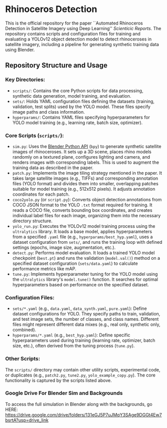 # Rhinoceros Detection

This is the official repository for the paper ``Automated Rhinoceros Detection in Satellite Imagery using Deep Learning'' *Scienticic Reports*. The repository contains scripts and configuration files for training and evaluating a YOLOv12 object detection model to detect rhinoceroses in satellite imagery, including a pipeline for generating synthetic training data using Blender. 

## Repository Structure and Usage

### Key Directories:

*   `scripts/`: Contains the core Python scripts for data processing, synthetic data generation, model training, and evaluation.
*   `sets/`: Holds YAML configuration files defining the datasets (training, validation, test splits) used by the YOLO model. These files specify image paths and class information.
*   `hyperparams/`: Contains YAML files specifying hyperparameters for YOLO model training (e.g., learning rate, batch size, optimizer).

### Core Scripts (`scripts/`):

*   `sim.py`: Uses the [Blender Python API](https://pypi.org/project/bpy/) (`bpy`) to generate synthetic satellite images of rhinoceroses. It sets up a 3D scene, places rhino models randomly on a textured plane, configures lighting and camera, and renders images with corresponding labels. This is used to augment the training data as described in the paper.
*   `patch.py`: Implements the image tiling strategy mentioned in the paper. It takes large satellite images (e.g., TIFFs) and corresponding annotation files (YOLO format) and divides them into smaller, overlapping patches suitable for model training (e.g., 512x512 pixels). It adjusts annotation coordinates for each patch.
*   `coco2yolo.py` (or `script.py`): Converts object detection annotations from COCO JSON format to the YOLO `.txt` format required for training. It reads a COCO file, converts bounding box coordinates, and creates individual label files for each image, organizing them into the necessary directory structure.
*   `yolo_run.py`: Executes the YOLOv12 model training process using the `ultralytics` library. It loads a base model, applies hyperparameters from a specified `.yaml` file (e.g., `hyperparams/best_hyp.yaml`), uses a dataset configuration from `sets/`, and runs the training loop with defined settings (epochs, image size, augmentation, etc.).
*   `detect.py`: Performs model evaluation. It loads a trained YOLO model checkpoint (`best.pt`) and runs the validation (`model.val()`) method on a specified dataset configuration (`sets/data.yaml`) to calculate performance metrics like mAP.
*   `tune.py`: Implements hyperparameter tuning for the YOLO model using the `ultralytics` library's `model.tune()` function. It searches for optimal hyperparameters based on performance on the specified dataset.

### Configuration Files:

*   `sets/*.yaml` (e.g., `data.yaml`, `data_synth.yaml`, `pure.yaml`): Define dataset configurations for YOLO. They specify paths to train, validation, and test image sets, the number of classes, and class names. Different files might represent different data mixes (e.g., real only, synthetic only, combined).
*   `hyperparams/*.yaml` (e.g., `best_hyp.yaml`): Define specific hyperparameters used during training (learning rate, optimizer, batch size, etc.), often derived from the tuning process (`tune.py`).

### Other Scripts:

The `scripts/` directory may contain other utility scripts, experimental code, or duplicates (e.g., `patch2.py`, `tune2.py`, `yolo_example_copy.py`). The core functionality is captured by the scripts listed above. 

### Google Drive For Blender Sim and Backgrounds

To access the full simulation in Blender along with the backgrounds, go HERE: https://drive.google.com/drive/folders/131eGJ5P7uJMqY3SAge9DGGt4Ew7bsrtA?usp=drive_link
